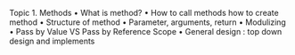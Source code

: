 
Topic 1. Methods
•	What is method?
•	How to call methods how to create method
•	Structure of method
•	Parameter, arguments, return
•	Modulizing
•	Pass by Value VS Pass by Reference Scope
•	General design : top down design and implements
